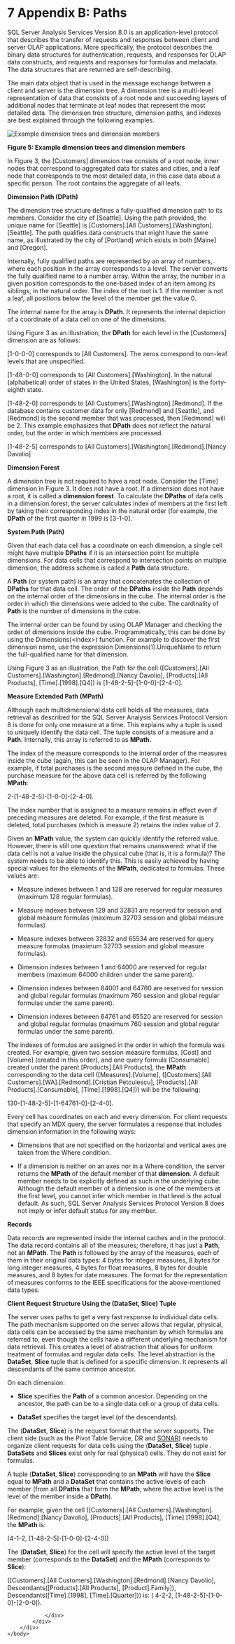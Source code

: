 <html dir="LTR" xmlns:mshelp="http://msdn.microsoft.com/mshelp" xmlns:ddue="http://ddue.schemas.microsoft.com/authoring/2003/5" xmlns:xlink="http://www.w3.org/1999/xlink" xmlns:tool="http://www.microsoft.com/tooltip">
    <head>
        <meta http-equiv="Content-Type" content="text/html; CHARSET=utf-8"></meta>
        <meta name="save" content="history"></meta>
        <title>7 Appendix B: Paths</title>
        <xml>
            <mshelp:toctitle title="7 Appendix B: Paths"></mshelp:toctitle>
            <mshelp:rltitle title="[MS-SSAS8]: Appendix B: Paths"></mshelp:rltitle>
            <mshelp:keyword index="A" term="d7582073-3671-4ed8-a296-b5638dc7bff7"></mshelp:keyword>
            <mshelp:attr name="DCSext.ContentType" value="open specification"></mshelp:attr>
            <mshelp:attr name="AssetID" value="d7582073-3671-4ed8-a296-b5638dc7bff7"></mshelp:attr>
            <mshelp:attr name="TopicType" value="kbRef"></mshelp:attr>
            <mshelp:attr name="DCSext.Title" value="[MS-SSAS8]: Appendix B: Paths" />
        </xml>
    </head>
    <body>
        <div id="header">
            <h1 class="heading">7 Appendix B: Paths</h1>
        </div>
        <div id="mainSection">
            <div id="mainBody">
                <div id="allHistory" class="saveHistory"></div>
                <div id="sectionSection0" class="section" name="collapseableSection">
                    

<p>SQL Server Analysis Services Version 8.0 is an
application-level protocol that describes the transfer of requests and
responses between client and server OLAP applications. More specifically, the
protocol describes the binary data structures for authentication, requests, and
responses for OLAP data constructs, and requests and responses for formulas and
metadata. The data structures that are returned are self-describing.</p>

<p>The main data object that is used in the message exchange
between a client and server is the dimension tree. A dimension tree is a
multi-level representation of data that consists of a root node and succeeding
layers of additional nodes that terminate at leaf nodes that represent the most
detailed data. The dimension tree structure, dimension paths, and indexes are
best explained through the following examples.</p>

<p><img id="MS-SSAS8_pictbc6f1355-b160-5328-6e63-f70ef188a14f.png" src="MS-SSAS8_files/image005.png" alt="Example dimension trees and dimension members" title="Example dimension trees and dimension members"></p>

<p><b>Figure 5: Example dimension trees and dimension members</b></p>

<p>In Figure 3, the [Customers] dimension tree consists of a
root node, inner nodes that correspond to aggregated data for states and
cities, and a leaf node that corresponds to the most detailed data, in this
case data about a specific person. The root contains the aggregate of all
leafs.</p>

<p><b>Dimension Path (DPath)</b></p>

<p>The dimension tree structure defines a fully-qualified
dimension path to its members. Consider the city of [Seattle]. Using the path
provided, the unique name for [Seattle] is [Customers].[All
Customers].[Washington].[Seattle]. The path qualifies data constructs that
might have the same name, as illustrated by the city of [Portland] which exists
in both [Maine] and [Oregon].</p>

<p>Internally, fully qualified paths are represented by an
array of numbers, where each position in the array corresponds to a level. The
server converts the fully qualified name to a number array. Within the array,
the number in a given position corresponds to the one-based index of an item
among its siblings, in the natural order. The index of the root is 1. If the
member is not a leaf, all positions below the level of the member get the value
0.</p>

<p>The internal name for the array is <b>DPath</b>. It
represents the internal depiction of a coordinate of a data cell on one of the
dimensions.</p>

<p>Using Figure 3 as an illustration, the <b>DPath</b> for each
level in the [Customers] dimension are as follows:</p>

<p>[1-0-0-0] corresponds to [All Customers]. The zeros
correspond to non-leaf levels that are unspecified.</p>

<p>[1-48-0-0] corresponds to [All Customers].[Washington]. In
the natural (alphabetical) order of states in the United States, [Washington]
is the forty-eighth state.</p>

<p>[1-48-2-0] corresponds to [All
Customers].[Washington].[Redmond]. If the database contains customer data for
only [Redmond] and [Seattle], and [Redmond] is the second member that was
processed, then [Redmond] will be 2. This example emphasizes that <b>DPath</b>
does not reflect the natural order, but the order in which members are
processed.</p>

<p>[1-48-2-5] corresponds to [All
Customers].[Washington].[Redmond].[Nancy Davolio]</p>

<p><b>Dimension Forest</b></p>

<p>A dimension tree is not required to have a root node.
Consider the [Time] dimension in Figure 3. It does not have a root. If a
dimension does not have a root, it is called a <b>dimension forest</b>. To
calculate the <b>DPaths</b> of data cells in a dimension forest, the server
calculates index of members at the first left by taking their corresponding
index in the natural order (for example, the <b>DPath</b> of the first quarter
in 1999 is [3-1-0].</p>

<p><b>System Path (Path)</b></p>

<p>Given that each data cell has a coordinate on each
dimension, a single cell might have multiple <b>DPaths</b> if it is an
intersection point for multiple dimensions. For data cells that correspond to
intersection points on multiple dimension, the address scheme is called a <b>Path</b>
data structure.</p>

<p>A <b>Path</b> (or system path) is an array that concatenates
the collection of <b>DPaths</b> for that data cell. The order of the <b>DPaths</b>
inside the <b>Path</b> depends on the internal order of the dimensions in the
cube. The internal order is the order in which the dimensions were added to the
cube. The cardinality of <b>Path</b> is the number of dimensions in the cube.</p>

<p>The internal order can be found by using OLAP Manager and
checking the order of dimensions inside the cube. Programmatically, this can be
done by using the Dimensions(&lt;index&gt;) function. For example to discover
the first dimension name, use the expression Dimensions(1).UniqueName to return
the full-qualified name for that dimension.</p>

<p>Using Figure 3 as an illustration, the Path for the cell
([Customers].[All Customers].[Washington].[Redmond].[Nancy Davolio],
[Products].[All Products], [Time].[1998].[Q4]) is [1-48-2-5]-[1-0-0]-[2-4-0].</p>

<p><b>Measure Extended Path (MPath)</b></p>

<p>Although each multidimensional data cell holds all the
measures, data retrieval as described for the SQL Server Analysis Services
Protocol Version 8 is done for only one measure at a time. This explains why a
tuple is used to uniquely identify the data cell. The tuple consists of a
measure and a <b>Path</b>. Internally, this array is referred to as <b>MPath.</b></p>

<p>The index of the measure corresponds to the internal order
of the measures inside the cube (again, this can be seen in the OLAP Manager).
For example, if total purchases is the second measure defined in the cube, the
purchase measure for the above data cell is referred by the following <b>MPath</b>:</p>

<p>2-[1-48-2-5]-[1-0-0]-[2-4-0].</p>

<p>The index number that is assigned to a measure remains in
effect even if preceding measures are deleted. For example, if the first
measure is deleted, total purchases (which is measure 2) retains the index
value of 2.</p>

<p>Given an <b>MPath</b> value, the system can quickly identify
the referred value. However, there is still one question that remains unanswered:
what if the data cell is not a value inside the physical cube (that is, it is a
formula)? The system needs to be able to identify this. This is easily achieved
by having special values for the elements of the <b>MPath</b>, dedicated to
formulas. These values are:</p>

<ul><li><p><span><span> 
</span></span>Measure indexes between 1 and 128 are reserved for regular
measures (maximum 128 regular formulas).</p>

</li><li><p><span><span> 
</span></span>Measure indexes between 129 and 32831 are reserved for session
and global measure formulas (maximum 32703 session and global measure
formulas).</p>

</li><li><p><span><span> 
</span></span>Measure indexes between 32832 and 65534 are reserved for query
measure formulas (maximum 32703 session and global measure formulas).</p>

</li><li><p><span><span> 
</span></span>Dimension indexes between 1 and 64000 are reserved for regular
members (maximum 64000 children under the same parent).</p>

</li><li><p><span><span> 
</span></span>Dimension indexes between 64001 and 64760 are reserved for
session and global regular formulas (maximum 760 session and global regular
formulas under the same parent).</p>

</li><li><p><span><span> 
</span></span>Dimension indexes between 64761 and 65520 are reserved for
session and global regular formulas (maximum 760 session and global regular
formulas under the same parent).</p>

</li></ul><p>The indexes of formulas are assigned in the order in which
the formula was created. For example, given two session measure formulas,
[Cost] and [Volume] (created in this order), and one query formula [Consumable]
created under the parent [Products].[All Products], the <b>MPath</b>
corresponding to the data cell ([Measures].[Volume], ([Customers].[All
Customers].[WA].[Redmond].[Cristian Petculescu], [Products].[All
Products].[Consumable], [Time].[1998].[Q4])) will be the following:</p>

<p>130-[1-48-2-5]-[1-64761-0]-[2-4-0].</p>

<p>Every cell has coordinates on each and every dimension. For
client requests that specify an MDX query, the server formulates a response
that includes dimension information in the following ways:</p>

<ul><li><p><span><span> 
</span></span>Dimensions that are not specified on the horizontal and vertical
axes are taken from the Where condition.</p>

</li><li><p><span><span> 
</span></span>If a dimension is neither on an axes nor in a Where condition,
the server returns the <b>MPath</b> of the default member of that <b>dimension</b>.
A default member needs to be explicitly defined as such in the underlying cube.
Although the default member of a dimension is one of the members at the first
level, you cannot infer which member in that level is the actual default. As
such, SQL Server Analysis Services Protocol Version 8 does not imply or infer
default status for any member.</p>

</li></ul><p><b>Records</b></p>

<p>Data records are represented inside the internal caches and
in the protocol. The data record contains all of the measures; therefore, it
has just a <b>Path</b>, not an <b>MPath</b>. The <b>Path</b> is followed by the
array of the measures, each of them in their original data types: 4 bytes for
integer measures, 8 bytes for long integer measures, 4 bytes for float
measures, 8 bytes for double measures, and 8 bytes for date measures. The
format for the representation of measures conforms to the IEEE specifications
for the above-mentioned data types.</p>

<p><b>Client Request Structure Using the (DataSet, Slice) Tuple</b></p>

<p>The server uses paths to get a very fast response to
individual data cells. The path mechanism supported on the server allows that
regular, physical, data cells can be accessed by the same mechanism by which
formulas are referred to, even though the cells have a different underlying
mechanism for data retrieval. This creates a level of abstraction that allows
for uniform treatment of formulas and regular data cells. The level abstraction
is the <b>DataSet</b>, <b>Slice</b> tuple that is defined for a specific
dimension. It represents all descendants of the same common ancestor.</p>

<p>On each dimension:</p>

<ul><li><p><span><span> 
</span></span><b>Slice</b> specifies the <b>Path</b> of a common ancestor.
Depending on the ancestor, the path can be to a single data cell or a group of
data cells.</p>

</li><li><p><span><span> 
</span></span><b>DataSet</b> specifies the target level (of the descendants).</p>

</li></ul><p>The (<b>DataSet</b>, <b>Slice</b>) is the request format
that the server supports. The client side (such as the Pivot Table Service, DR
and <a href="c527450b-f5bd-424b-8c98-ba6365288f35.html#gt_4aee94b3-5ccf-4da0-a9e6-91d599146175">SONAR</a>) needs to
organize client requests for data cells using the (<b>DataSet</b>, <b>Slice</b>)
tuple . <b>DataSets</b> and <b>Slices</b> exist only for real (physical) cells.
They do not exist for formulas.</p>

<p>A tuple (<b>DataSet</b>, <b>Slice</b>) corresponding to an <b>MPath</b>
will have the <b>Slice</b> equal to <b>MPath</b> and a <b>DataSet</b> that
contains the active levels of each member (from all <b>DPaths</b> that form the
<b>MPath</b>, where the active level is the level of the member inside a <b>DPath</b>).</p>

<p>For example, given the cell ([Customers].[All
Customers].[Washington].[Redmond].[Nancy Davolio], [Products].[All Products],
[Time].[1998].[Q4], the <b>MPath</b> is:</p>

<p>(4-1-2, [1-48-2-5]-[1-0-0]-[2-4-0])</p>

<p>The (<b>DataSet</b>, <b>Slice</b>) for the cell will specify
the active level of the target member (corresponds to the <b>DataSet</b>) and
the <b>MPath</b> (corresponds to <b>Slice</b>):</p>

<p>([Customers].[All Customers].[Washington].[Redmond].[Nancy
Davolio], Descendants([Products].[All Products], [Product].Family]),
Descendants([Time].[1998], [Time].[Quarter])) is: ( 4-2-2,
[1-48-2-5]-[1-0-0]-[2-0-0]).</p>


                </div>
            </div>
        </div>
    </body>
</html>